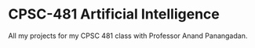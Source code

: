 # CPSC-481 Artificial Intelligence

All my projects for my CPSC 481 class with Professor Anand Panangadan.
